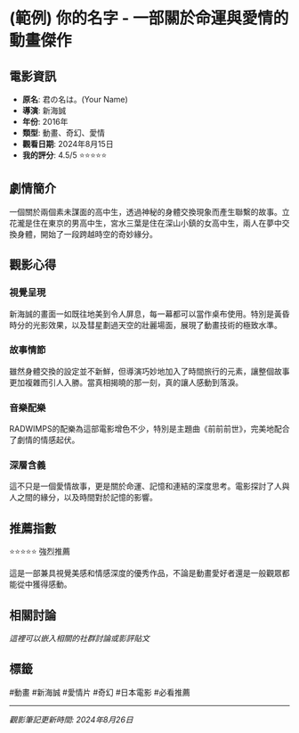 # (範例) 你的名字 - 一部關於命運與愛情的動畫傑作

## 電影資訊
- **原名**: 君の名は。(Your Name)
- **導演**: 新海誠
- **年份**: 2016年
- **類型**: 動畫、奇幻、愛情
- **觀看日期**: 2024年8月15日
- **我的評分**: 4.5/5 ⭐⭐⭐⭐⭐

## 劇情簡介

一個關於兩個素未謀面的高中生，透過神秘的身體交換現象而產生聯繫的故事。立花瀧是住在東京的男高中生，宮水三葉是住在深山小鎮的女高中生，兩人在夢中交換身體，開始了一段跨越時空的奇妙緣分。

## 觀影心得

### 視覺呈現
新海誠的畫面一如既往地美到令人屏息，每一幕都可以當作桌布使用。特別是黃昏時分的光影效果，以及彗星劃過天空的壯麗場面，展現了動畫技術的極致水準。

### 故事情節
雖然身體交換的設定並不新鮮，但導演巧妙地加入了時間旅行的元素，讓整個故事更加複雜而引人入勝。當真相揭曉的那一刻，真的讓人感動到落淚。

### 音樂配樂
RADWIMPS的配樂為這部電影增色不少，特別是主題曲《前前前世》，完美地配合了劇情的情感起伏。

### 深層含義
這不只是一個愛情故事，更是關於命運、記憶和連結的深度思考。電影探討了人與人之間的緣分，以及時間對於記憶的影響。

## 推薦指數

⭐⭐⭐⭐⭐ 強烈推薦

這是一部兼具視覺美感和情感深度的優秀作品，不論是動畫愛好者還是一般觀眾都能從中獲得感動。

## 相關討論

*這裡可以嵌入相關的社群討論或影評貼文*

## 標籤
#動畫 #新海誠 #愛情片 #奇幻 #日本電影 #必看推薦

---

*觀影筆記更新時間: 2024年8月26日*
